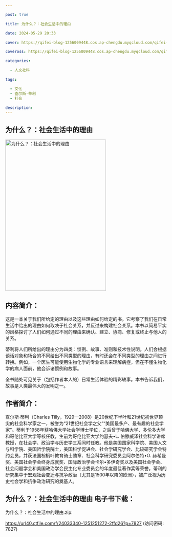 ```yaml
---

post: true

title: 为什么？：社会生活中的理由

date: 2024-05-29 20:33

cover: https://qifei-blog-1256009448.cos.ap-chengdu.myqcloud.com/qifei-blog/64e20085661c6c8e5477be13.jpg

coveross: https://qifei-blog-1256009448.cos.ap-chengdu.myqcloud.com/qifei-blog/64e20085661c6c8e5477be13.jpg

categories:

  - 人文社科

tags:

  - 文化
  - 查尔斯·蒂利
  - 社会

description:
---
```


## 为什么？：社会生活中的理由
<img alt="为什么？：社会生活中的理由 " class="aligncenter loaded" data-was-processed="true" decoding="async" fetchpriority="high" height="471" src="https://qifei-blog-1256009448.cos.ap-chengdu.myqcloud.com/qifei-blog/64e20085661c6c8e5477be13.jpg " style="cursor: zoom-in;" width="314"/>

## 内容简介：

这是一本关于我们所给定的理由以及这些理由如何给定的书。它考察了我们在日常生活中给出的理由如何取决于社会关系，并反过来构建社会关系。本书以简易平实的风格探讨了人们如何通过不同的理由来确认、建立、协商、修复或终止与他人的关系。

蒂利将人们所给出的理由分为四类：惯例、故事、准则和技术性说明。人们会根据谈话对象和场合的不同给出不同类型的理由，有时还会在不同类型的理由之间进行转换。例如，一个医生可能使用生物化学的专业语言来理解病症，但在不懂生物化学的病人面前，他会诉诸惯例和故事。

全书随处可见关于（包括作者本人的）日常生活体验的精彩轶事。本书告诉我们，故事是人类最伟大的发明之一。

## 作者简介：

查尔斯·蒂利（Charles Tilly，1929—2008）是20世纪下半叶和21世纪初世界顶尖的社会科学家之一，被誉为“21世纪社会学之父”“美国最多产、最有趣的社会学家”。蒂利于1958年获哈佛大学社会学博士学位，之后曾于哈佛大学、多伦多大学和哥伦比亚大学等校任教，生前为哥伦比亚大学约瑟夫•L. 伯滕威泽社会科学讲席教授，在社会学、政治学与历史学三系同时任教。他是美国国家科学院、美国人文与科学院、美国哲学院院士，美国科学促进会、社会学研究学会、比较研究学会特约会员，并获法国棕榈叶教育骑士勋章、社会科学研究委员会阿尔伯特•O. 赫希曼奖、美国社会学会终身成就奖、国际政治学会卡尔•多伊奇奖以及美国社会学会、社会问题学会和美国政治学会民主化专业委员会的年度最佳著作奖等荣誉。蒂利的研究集中于宏观社会变迁与抗争政治（尤其是1500年以降的欧洲），被广泛视为历史社会学和抗争政治研究的奠基人。

## 为什么？：社会生活中的理由 电子书下载：

为什么？：社会生活中的理由.zip: 

https://url40.ctfile.com/f/24033340-1251251272-2ffd26?p=7827 (访问密码: 7827)
